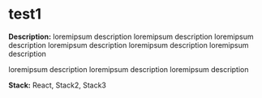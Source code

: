 # test1

**Description:** loremipsum description loremipsum description loremipsum description loremipsum description loremipsum description loremipsum description


 loremipsum description
 loremipsum description
 loremipsum description






**Stack:** React, Stack2, Stack3
